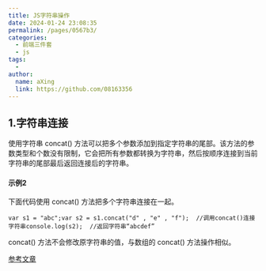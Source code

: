 ```yaml
---
title: JS字符串操作
date: 2024-01-24 23:08:35
permalink: /pages/0567b3/
categories:
  - 前端三件套
  - js
tags:
  - 
author: 
  name: aXing
  link: https://github.com/08163356
---
```


## 1.字符串连接

使用字符串 concat() 方法可以把多个参数添加到指定字符串的尾部。该方法的参数类型和个数没有限制，它会把所有参数都转换为字符串，然后按顺序连接到当前字符串的尾部最后返回连接后的字符串。

#### 示例2

下面代码使用 concat() 方法把多个字符串连接在一起。

```
var s1 = "abc";var s2 = s1.concat("d" , "e" , "f");  //调用concat()连接字符串console.log(s2);  //返回字符串“abcdef”
```

concat() 方法不会修改原字符串的值，与数组的 concat() 方法操作相似。

[参考文章](http://c.biancheng.net/view/5579.html)



